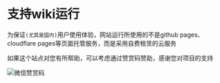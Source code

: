 # 支持wiki运行

为保证`(尤其是国内)`用户使用体验，网站运行所使用的不是github pages、cloudflare pages等页面托管服务，而是采用自费租赁的云服务

如果这个站点对您有所帮助，可以考虑通过赞赏码赞助，感谢您对项目的支持

![微信赞赏码](/assets/other/赞赏码.png)

